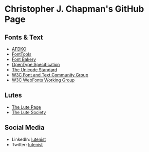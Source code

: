 # Christopher J. Chapman's GitHub Page

## Fonts & Text
* [AFDKO](https://github.com/adobe-type-tools/afdko)
* [FontTools](https://github.com/fonttools/fonttools)
* [Font Bakery](https://github.com/googlefonts/fontbakery)
* [OpenType Specification](https://docs.microsoft.com/en-us/typography/opentype/spec/)
* [The Unicode Standard](http://www.unicode.org/versions/latest/)
* [W3C Font and Text Community Group](https://www.w3.org/community/font-text/)
* [W3C WebFonts Working Group](https://www.w3.org/Fonts/WG/)

## Lutes
* [The Lute Page](https://www.cs.dartmouth.edu/~wbc/lute/lute.html)
* [The Lute Society](https://www.lutesociety.org/)

## Social Media
* LinkedIn: [lutenist](https://www.linkedin.com/in/lutenist/)
* Twitter: [lutenist](https://twitter.com/lutenist)
